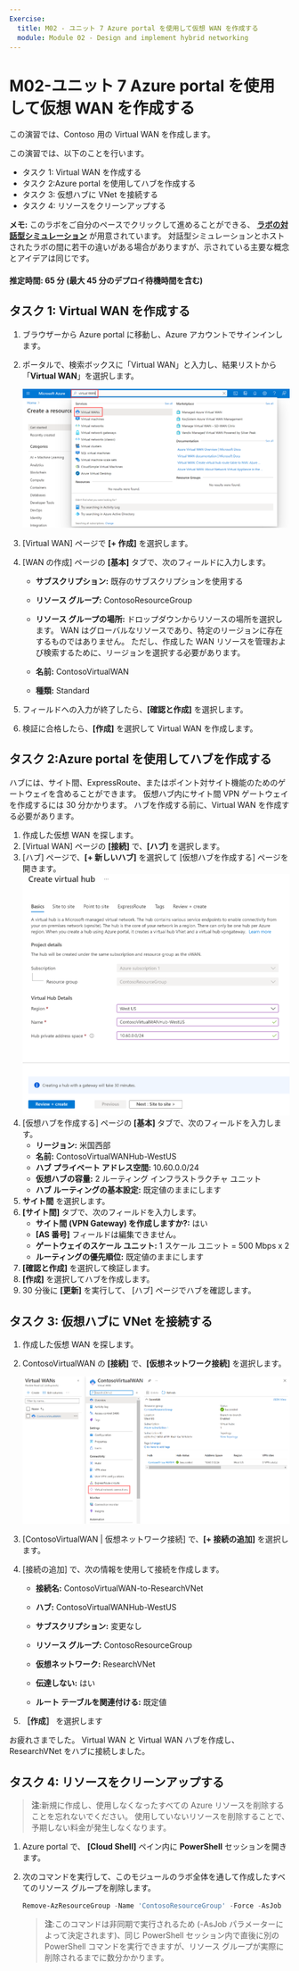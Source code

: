 ```yaml
---
Exercise:
  title: M02 - ユニット 7 Azure portal を使用して仮想 WAN を作成する
  module: Module 02 - Design and implement hybrid networking
---
```


# M02-ユニット 7 Azure portal を使用して仮想 WAN を作成する


この演習では、Contoso 用の Virtual WAN を作成します。

この演習では、以下のことを行います。

+ タスク 1: Virtual WAN を作成する
+ タスク 2:Azure portal を使用してハブを作成する
+ タスク 3: 仮想ハブに VNet を接続する
+ タスク 4: リソースをクリーンアップする

**メモ:** このラボをご自分のペースでクリックして進めることができる、 **[ラボの対話型シミュレーション](https://mslabs.cloudguides.com/guides/AZ-700%20Lab%20Simulation%20-%20Create%20a%20virtual%20WAN%20using%20the%20Azure%20portal)** が用意されています。 対話型シミュレーションとホストされたラボの間に若干の違いがある場合がありますが、示されている主要な概念とアイデアは同じです。

#### 推定時間: 65 分 (最大 45 分のデプロイ待機時間を含む)

## タスク 1: Virtual WAN を作成する

1. ブラウザーから Azure portal に移動し、Azure アカウントでサインインします。

1. ポータルで、検索ボックスに「Virtual WAN」と入力し、結果リストから「**Virtual WAN**」を選択します。

   ![Azure portal で仮想ネットワークを検索します。](../media/search-for-virtual-wan.png)

 

1. [Virtual WAN] ページで **[+ 作成]** を選択します。 

1. [WAN の作成] ページの **[基本]** タブで、次のフィールドに入力します。

   - **サブスクリプション:** 既存のサブスクリプションを使用する

   - **リソース グループ:** ContosoResourceGroup

   - **リソース グループの場所:** ドロップダウンからリソースの場所を選択します。 WAN はグローバルなリソースであり、特定のリージョンに存在するものではありません。 ただし、作成した WAN リソースを管理および検索するために、リージョンを選択する必要があります。

   - **名前:** ContosoVirtualWAN

   - **種類:** Standard 

1. フィールドへの入力が終了したら、**[確認と作成]** を選択します。

1. 検証に合格したら、**[作成]** を選択して Virtual WAN を作成します。

## タスク 2:Azure portal を使用してハブを作成する

ハブには、サイト間、ExpressRoute、またはポイント対サイト機能のためのゲートウェイを含めることができます。 仮想ハブ内にサイト間 VPN ゲートウェイを作成するには 30 分かかります。 ハブを作成する前に、Virtual WAN を作成する必要があります。

1. 作成した仮想 WAN を探します。 
1. [Virtual WAN] ページの **[接続]** で、**[ハブ]** を選択します。
1. [ハブ] ページで、**[+ 新しいハブ]** を選択して [仮想ハブを作成する] ページを開きます。
   ![[仮想ハブの作成]、[基本] タブ。](../media/create-vwan-hub.png)
1. [仮想ハブを作成する] ページの **[基本]** タブで、次のフィールドを入力します。
   - **リージョン:** 米国西部
   - **名前:** ContosoVirtualWANHub-WestUS
   - **ハブ プライベート アドレス空間:** 10.60.0.0/24
   - **仮想ハブの容量:** 2 ルーティング インフラストラクチャ ユニット
   - **ハブ ルーティングの基本設定:** 既定値のままにします
1. **サイト間** を選択します。
1. **[サイト間]** タブで、次のフィールドを入力します。
   - **サイト間 (VPN Gateway) を作成しますか?:** はい
   - **[AS 番号]** フィールドは編集できません。
   - **ゲートウェイのスケール ユニット:** 1 スケール ユニット = 500 Mbps x 2
   - **ルーティングの優先順位:** 既定値のままにします 
1. **[確認と作成]** を選択して検証します。
1. **[作成]** を選択してハブを作成します。 
1. 30 分後に **[更新]** を実行して、 [ハブ] ページでハブを確認します。 

## タスク 3: 仮想ハブに VNet を接続する

1. 作成した仮想 WAN を探します。 

1. ContosoVirtualWAN の **[接続]** で、**[仮想ネットワーク接続]** を選択します。

   ![仮想ネットワーク接続が強調表示されている Virtual WAN 構成ページ。](../media/connect-vnet-to-virtual-hub.png)

1. [ContosoVirtualWAN | 仮想ネットワーク接続] で、**[+ 接続の追加]** を選択します。

1. [接続の追加] で、次の情報を使用して接続を作成します。

   - **接続名:** ContosoVirtualWAN-to-ResearchVNet

   - **ハブ:** ContosoVirtualWANHub-WestUS

   - **サブスクリプション:** 変更なし

   - **リソース グループ:** ContosoResourceGroup

   - **仮想ネットワーク:** ResearchVNet

   - **伝達しない:** はい

   - **ルート テーブルを関連付ける:** 既定値

1. **［作成］** を選択します

 

お疲れさまでした。 Virtual WAN と Virtual WAN ハブを作成し、ResearchVNet をハブに接続しました。

## タスク 4: リソースをクリーンアップする

   >**注**:新規に作成し、使用しなくなったすべての Azure リソースを削除することを忘れないでください。 使用していないリソースを削除することで、予期しない料金が発生しなくなります。

1. Azure portal で、 **[Cloud Shell]** ペイン内に **PowerShell** セッションを開きます。

1. 次のコマンドを実行して、このモジュールのラボ全体を通して作成したすべてのリソース グループを削除します。

   ```powershell
   Remove-AzResourceGroup -Name 'ContosoResourceGroup' -Force -AsJob
   ```

    >**注**:このコマンドは非同期で実行されるため (-AsJob パラメーターによって決定されます)、同じ PowerShell セッション内で直後に別の PowerShell コマンドを実行できますが、リソース グループが実際に削除されるまでに数分かかります。
